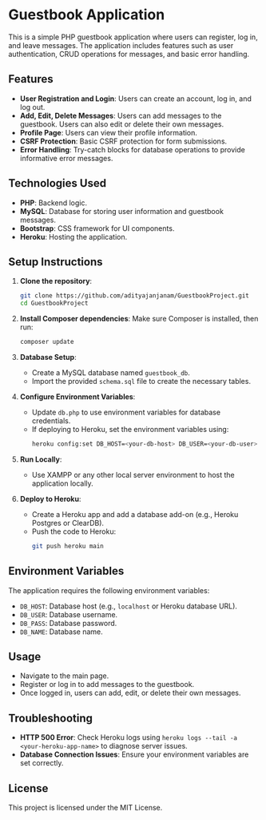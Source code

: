 # Guestbook Application

This is a simple PHP guestbook application where users can register, log in, and leave messages. The application includes features such as user authentication, CRUD operations for messages, and basic error handling.

## Features

- **User Registration and Login**: Users can create an account, log in, and log out.
- **Add, Edit, Delete Messages**: Users can add messages to the guestbook. Users can also edit or delete their own messages.
- **Profile Page**: Users can view their profile information.
- **CSRF Protection**: Basic CSRF protection for form submissions.
- **Error Handling**: Try-catch blocks for database operations to provide informative error messages.

## Technologies Used

- **PHP**: Backend logic.
- **MySQL**: Database for storing user information and guestbook messages.
- **Bootstrap**: CSS framework for UI components.
- **Heroku**: Hosting the application.

## Setup Instructions

1. **Clone the repository**:
   ```bash
   git clone https://github.com/adityajanjanam/GuestbookProject.git
   cd GuestbookProject
   ```

2. **Install Composer dependencies**:
   Make sure Composer is installed, then run:
   ```bash
   composer update
   ```

3. **Database Setup**:
   - Create a MySQL database named `guestbook_db`.
   - Import the provided `schema.sql` file to create the necessary tables.

4. **Configure Environment Variables**:
   - Update `db.php` to use environment variables for database credentials.
   - If deploying to Heroku, set the environment variables using:
     ```bash
     heroku config:set DB_HOST=<your-db-host> DB_USER=<your-db-user> DB_PASS=<your-db-password> DB_NAME=<your-db-name> -a <your-heroku-app-name>
     ```

5. **Run Locally**:
   - Use XAMPP or any other local server environment to host the application locally.

6. **Deploy to Heroku**:
   - Create a Heroku app and add a database add-on (e.g., Heroku Postgres or ClearDB).
   - Push the code to Heroku:
     ```bash
     git push heroku main
     ```

## Environment Variables

The application requires the following environment variables:

- `DB_HOST`: Database host (e.g., `localhost` or Heroku database URL).
- `DB_USER`: Database username.
- `DB_PASS`: Database password.
- `DB_NAME`: Database name.

## Usage

- Navigate to the main page.
- Register or log in to add messages to the guestbook.
- Once logged in, users can add, edit, or delete their own messages.

## Troubleshooting

- **HTTP 500 Error**: Check Heroku logs using `heroku logs --tail -a <your-heroku-app-name>` to diagnose server issues.
- **Database Connection Issues**: Ensure your environment variables are set correctly.

## License

This project is licensed under the MIT License.

